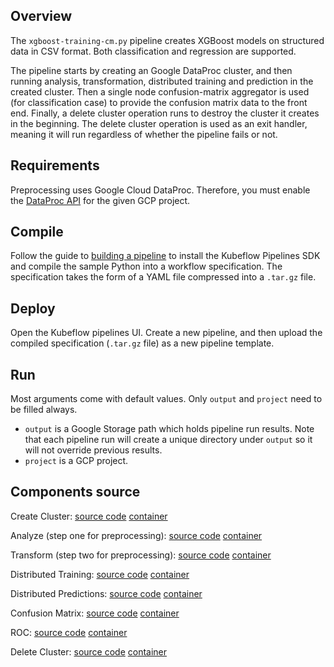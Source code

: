 ## Overview

The `xgboost-training-cm.py` pipeline creates XGBoost models on structured data in CSV format. Both classification and regression are supported.

The pipeline starts by creating an Google DataProc cluster, and then running analysis, transformation, distributed training and 
prediction in the created cluster. Then a single node confusion-matrix aggregator is used (for classification case) to
provide the confusion matrix data to the front end. Finally, a delete cluster operation runs to destroy the cluster it creates
in the beginning. The delete cluster operation is used as an exit handler, meaning it will run regardless of whether the pipeline fails
or not.

## Requirements

Preprocessing uses Google Cloud DataProc. Therefore, you must enable the [DataProc API](https://cloud.google.com/endpoints/docs/openapi/enable-api) for the given GCP project.

## Compile

Follow the guide to [building a pipeline](https://www.kubeflow.org/docs/guides/pipelines/build-pipeline/) to install the Kubeflow Pipelines SDK and compile the sample Python into a workflow specification. The specification takes the form of a YAML file compressed into a `.tar.gz` file. 

## Deploy

Open the Kubeflow pipelines UI. Create a new pipeline, and then upload the compiled specification (`.tar.gz` file) as a new pipeline template.

## Run

Most arguments come with default values. Only `output` and `project` need to be filled always. 

* `output` is a Google Storage path which holds
pipeline run results. Note that each pipeline run will create a unique directory under `output` so it will not override previous results. 
* `project` is a GCP project.

## Components source

Create Cluster:
  [source code](https://github.com/kubeflow/pipelines/tree/master/components/dataproc/xgboost/create_cluster/src) 
  [container](https://github.com/kubeflow/pipelines/tree/master/components/dataproc/create_cluster)

Analyze (step one for preprocessing):
  [source code](https://github.com/kubeflow/pipelines/tree/master/components/dataproc/xgboost/analyze/src) 
  [container](https://github.com/kubeflow/pipelines/tree/master/components/dataproc/analyze)

Transform (step two for preprocessing):
  [source code](https://github.com/kubeflow/pipelines/tree/master/components/dataproc/xgboost/transform/src) 
  [container](https://github.com/kubeflow/pipelines/tree/master/components/dataproc/transform)

Distributed Training:
  [source code](https://github.com/kubeflow/pipelines/tree/master/components/dataproc/xgboost/train/src) 
  [container](https://github.com/kubeflow/pipelines/tree/master/components/dataproc/train)

Distributed Predictions:
  [source code](https://github.com/kubeflow/pipelines/tree/master/components/dataproc/xgboost/predict/src) 
  [container](https://github.com/kubeflow/pipelines/tree/master/components/dataproc/predict)

Confusion Matrix:
  [source code](https://github.com/kubeflow/pipelines/tree/master/components/local/confusion_matrix/src) 
  [container](https://github.com/kubeflow/pipelines/tree/master/components/local/confusion_matrix)
 

ROC:
  [source code](https://github.com/kubeflow/pipelines/tree/master/components/local/roc/src) 
  [container](https://github.com/kubeflow/pipelines/tree/master/components/local/roc)


Delete Cluster:
  [source code](https://github.com/kubeflow/pipelines/tree/master/components/dataproc/xgboost/delete_cluster/src) 
  [container](https://github.com/kubeflow/pipelines/tree/master/components/dataproc/delete_cluster)



